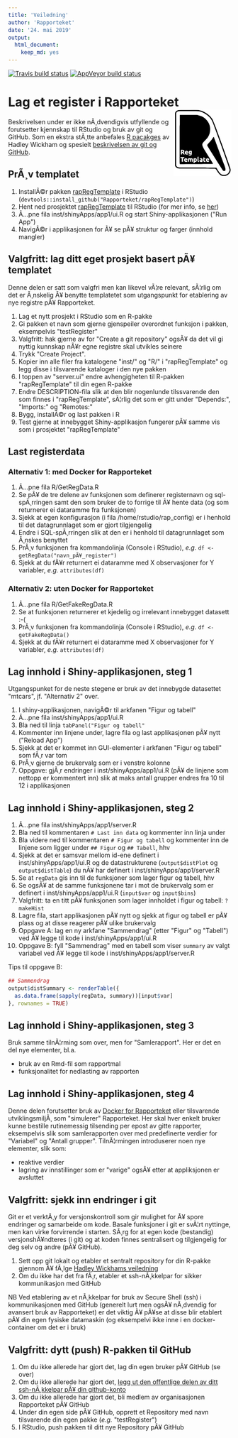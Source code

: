 ```yaml
---
title: 'Veiledning'
author: 'Rapporteket'
date: '24. mai 2019'
output: 
  html_document: 
    keep_md: yes
---
```


<!-- badges: start -->
[![Travis build status](https://travis-ci.org/Rapporteket/rapRegTemplate.svg?branch=master)](https://travis-ci.org/Rapporteket/rapRegTemplate)
[![AppVeyor build status](https://ci.appveyor.com/api/projects/status/github/Rapporteket/rapRegTemplate?branch=master&svg=true)](https://ci.appveyor.com/project/Rapporteket/rapRegTemplate)
<!-- badges: end -->
  
# Lag et register i Rapporteket <img src="man/figures/logo.svg" align="right" height="150" />
Beskrivelsen under er ikke nÃ¸dvendigvis utfyllende og forutsetter kjennskap til RStudio og bruk av git og GitHub. Som en ekstra stÃ¸tte anbefales [R pacakges](http://r-pkgs.had.co.nz/) av Hadley Wickham og spesielt [beskrivelsen av git og GitHub](http://r-pkgs.had.co.nz/git.html#git-rstudio).

## PrÃ¸v templatet
1. InstallÃ©r pakken [rapRegTemplate](https://github.com/Rapporteket/rapRegTemplate) i RStudio (`devtools::install_github("Rapporteket/rapRegTemplate")`)
1. Hent ned prosjektet [rapRegTemplate](https://github.com/Rapporteket/rapRegTemplate) til RStudio (for mer info, se [her](https://support.rstudio.com/hc/en-us/articles/200526207-Using-Projects))
1. Ã…pne fila inst/shinyApps/app1/ui.R og start Shiny-applikasjonen ("Run App")
1. NavigÃ©r i applikasjonen for Ã¥ se pÃ¥ struktur og farger (innhold mangler)

## Valgfritt: lag ditt eget prosjekt basert pÃ¥ templatet
Denne delen er satt som valgfri men kan likevel vÃ¦re relevant, sÃ¦rlig om det er Ã¸nskelig Ã¥ benytte templatetet som utgangspunkt for etablering av nye registre pÃ¥ Rapporteket.

1. Lag et nytt prosjekt i RStudio som en R-pakke
1. Gi pakken et navn som gjerne gjenspeiler overordnet funksjon i pakken, eksempelvis "testRegister"
1. Valgfritt: hak gjerne av for "Create a git repository" ogsÃ¥ da det vil gi nyttig kunnskap nÃ¥r egne registre skal utvikles seinere
1. Trykk "Create Project".
1. Kopier inn alle filer fra katalogene "inst/" og "R/" i "rapRegTemplate" og legg disse i tilsvarende kataloger i den nye pakken
1. I toppen av "server.ui" endre avhengigheten til R-pakken "rapRegTemplate" til din egen R-pakke
1. Endre DESCRIPTION-fila slik at den blir nogenlunde tilssvarende den som finnes i "rapRegTemplate", sÃ¦rlig det som er gitt under "Depends:", "Imports:" og "Remotes:"
1. Bygg, installÃ©r og last pakken i R
1. Test gjerne at innebygget Shiny-applikasjon fungerer pÃ¥ samme vis som i prosjektet "rapRegTemplate"

## Last registerdata
### Alternativ 1: med Docker for Rapporteket
1. Ã…pne fila R/GetRegData.R
1. Se pÃ¥ de tre delene av funksjonen som definerer registernavn og sql-spÃ¸rringen samt den som bruker de to forrige til Ã¥ hente data (og som returnerer ei dataramme fra funksjonen)
1. Sjekk at egen konfigurasjon (i fila /home/rstudio/rap_config) er i henhold til det datagrunnlaget som er gjort tilgjengelig
1. Endre i SQL-spÃ¸rringen slik at den er i henhold til datagrunnlaget som Ã¸nskes benyttet
1. PrÃ¸v funksjonen fra kommandolinja (Console i RStudio), _e.g._ `df <- getRegData("navn_pÃ¥_register")`
1. Sjekk at du fÃ¥r returnert ei dataramme med X observasjoner for Y variabler, _e.g._ `attributes(df)`

### Alternativ 2: uten Docker for Rapporteket
1. Ã…pne fila R/GetFakeRegData.R
1. Se at funksjonen returnerer et kjedelig og irrelevant innebygget datasett :-(
1. PrÃ¸v funksjonen fra kommandolinja (Console i RStudio), _e.g._ `df <- getFakeRegData()`
1. Sjekk at du fÃ¥r returnert ei dataramme med X observasjoner for Y variabler, _e.g._ `attributes(df)`

## Lag innhold i Shiny-applikasjonen, steg 1
Utgangspunket for de neste stegene er bruk av det innebygde datasettet "mtcars", jf. "Alternativ 2" over.

1. I shiny-applikasjonen, navigÃ©r til arkfanen "Figur og tabell"
1. Ã…pne fila inst/shinyApps/app1/ui.R
1. Bla ned til linja `tabPanel("Figur og tabell"`
1. Kommenter inn linjene under, lagre fila og last applikasjonen pÃ¥ nytt ("Reload App")
1. Sjekk at det er kommet inn GUI-elementer i arkfanen "Figur og tabell" som fÃ¸r var tom
1. PrÃ¸v gjerne de brukervalg som er i venstre kolonne
1. Oppgave: gjÃ¸r endringer i inst/shinyApps/app1/ui.R (pÃ¥ de linjene som nettopp er kommentert inn) slik at maks antall grupper endres fra 10 til 12 i applikasjonen 

## Lag innhold i Shiny-applikasjonen, steg 2
1. Ã…pne fila inst/shinyApps/app1/server.R
1. Bla ned til kommentaren `# Last inn data` og kommenter inn linja under 
1. Bla videre ned til kommentaren `# Figur og tabell` og kommenter inn de linjene som ligger under `## Figur` og `## Tabell`, hhv
1. Sjekk at det er samsvar mellom id-ene definert i inst/shinyApps/app1/ui.R og de datastrukturene (`output$distPlot` og `output$distTable`) du nÃ¥ har definert i inst/shinyApps/app1/server.R
1. Se at `regData` gis inn til de funksjoner som lager figur og tabell, hhv
1. Se ogsÃ¥ at de samme funksjonene tar i mot de brukervalg som er definert i inst/shinyApps/app1/ui.R (`input$var` og `input$bins`)
1. Valgfritt: ta en titt pÃ¥ funksjonen som lager innholdet i figur og tabell: `?makeHist`
1. Lagre fila, start applikasjonen pÃ¥ nytt og sjekk at figur og tabell er pÃ¥ plass og at disse reagerer pÃ¥ ulike brukervalg
1. Oppgave A: lag en ny arkfane "Sammendrag" (etter "Figur" og "Tabell") ved Ã¥ legge til kode i inst/shinyApps/app1/ui.R
1. Oppgave B: fyll "Sammendrag" med en tabell som viser `summary` av valgt variabel ved Ã¥ legge til kode i inst/shinyApps/app1/server.R

Tips til oppgave B:

```r
## Sammendrag
output$distSummary <- renderTable({
  as.data.frame(sapply(regData, summary))[input$var]
}, rownames = TRUE)
```

## Lag innhold i Shiny-applikasjonen, steg 3
Bruk samme tilnÃ¦rming som over, men for "Samlerapport". Her er det en del nye elementer, bl.a.

- bruk av en Rmd-fil som rapportmal
- funksjonalitet for nedlasting av rapporten

## Lag innhold i Shiny-applikasjonen, steg 4
Denne delen forutsetter bruk av [Docker for Rapporteket](https://github.com/Rapporteket/docker) eller tilsvarende utviklingsmiljÃ¸ som "simulerer" Rapporteket. Her skal hver enkelt bruker kunne bestille rutinemessig tilsending per epost av gitte rapporter, eksempelvis slik som samlerapporten over med predefinerte verdier for "Variabel" og "Antall grupper". TilnÃ¦rmingen introduserer noen nye elementer, slik som:

- reaktive verdier
- lagring av innstillinger som er "varige" ogsÃ¥ etter at appliksjonen er avsluttet

## Valgfritt: sjekk inn endringer i git
Git er et verktÃ¸y for versjonskontroll som gir mulighet for Ã¥ spore endringer og samarbeide om kode. Basale funksjoner i git er svÃ¦rt nyttinge, men kan virke forvirrende i starten. SÃ¸rg for at egen kode (bestandig) versjonshÃ¥ndteres (i git) og at koden finnes sentralisert og tilgjengelig for deg selv og andre (pÃ¥ GitHub).

1. Sett opp git lokalt og etabler et sentralt repository for din R-pakke gjennom Ã¥ fÃ¸lge [Hadley Wickhams veiledning](http://r-pkgs.had.co.nz/git.html#git-rstudio)
1. Om du ikke har det fra fÃ¸r, etabler et ssh-nÃ¸kkelpar for sikker kommunikasjon med GitHub

NB Ved etablering av et nÃ¸kkelpar for bruk av Secure Shell (ssh) i kommunikasjonen med GitHub (generelt lurt men ogsÃ¥ nÃ¸dvendig for avansert bruk av Rapporteket) er det viktig Ã¥ pÃ¥se at disse blir etablert pÃ¥ din egen fysiske datamaskin (og eksempelvi ikke inne i en docker-container om det er i bruk)


## Valgfritt: dytt (push) R-pakken til GitHub
1. Om du ikke allerede har gjort det, lag din egen bruker pÃ¥ GitHub (se over)
1. Om du ikke allerede har gjort det, [legg ut den offentlige delen av ditt ssh-nÃ¸kkelpar pÃ¥ din github-konto](https://help.github.com/en/articles/adding-a-new-ssh-key-to-your-github-account) 
1. Om du ikke allerede har gjort det, bli medlem av organisasjonen Rapporteket pÃ¥ GitHub
1. Under din egen side pÃ¥ GitHub, opprett et Repository med navn tilsvarende din egen pakke (_e.g._ "testRegister")
1. I RStudio, push pakken til ditt nye Repository pÃ¥ GitHub
